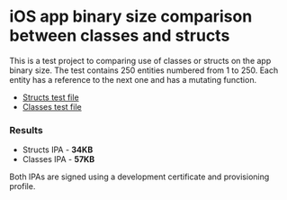 # iOS app binary size comparison between classes and structs

This is a test project to comparing use of classes or structs on the app binary size. The test contains 250 entities numbered from 1 to 250. Each entity has a reference to the next one and has a mutating function.

- [Structs test file](https://github.com/TParizek/ios-Classes-vs-Structs/blob/2b3d154111d0ee96ce924241cb86371571158fcf/SizeTest/Test.swift)
- [Classes test file](https://github.com/TParizek/ios-Classes-vs-Structs/blob/cd5c74a998968d001409224f2f0c2c08366aba88/SizeTest/Test.swift)

### Results
- Structs IPA - **34KB**
- Classes IPA - **57KB**

Both IPAs are signed using a development certificate and provisioning profile.
